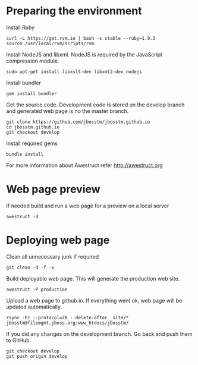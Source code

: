 # Preparing the environment

Install Ruby
```
curl -L https://get.rvm.io | bash -s stable --ruby=1.9.3
source /usr/local/rvm/scripts/rvm
```

Install NodeJS and libxml. NodeJS is required by the JavaScript compression module.
```
sudo apt-get install libxslt-dev libxml2-dev nodejs
```

Install bundler
```
gem install bundler
```

Get the source code. Development code is stored on the develop branch and generated web page is no the master branch.
```
git clone https://github.com/jbosstm/jbosstm.github.io
cd jbosstm.github.io
git checkout develop
```

Install required gems
```
bundle install
```

For more information about Awestruct refer http://awestruct.org

# Web page preview

If needed build and run a web page for a preview on a local server
```
awestruct -d
```

# Deploying web page

Clean all unnecessary junk if required
```
git clean -d -f -x
```

Build deployable web page. This will generate the production web site.
```
awestruct -P production
```

Upload a web page to github.io. If everything went ok, web page will be updated automatically.
```
rsync -Pr --protocol=28 --delete-after _site/* jbosstm@filemgmt.jboss.org:www_htdocs/jbosstm/
```


If you did any changes on the development branch. Go back and push them to GitHub.
```
git checkout develop
git push origin develop
```
